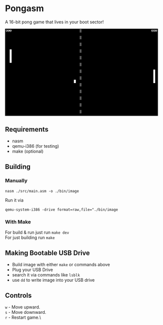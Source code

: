 # Pongasm
A 16-bit pong game that lives in your boot sector!

![](https://github.com/rft0/pongasm/blob/main/img/pong.png?raw=true)

## Requirements
* nasm
* qemu-i386 (for testing)
* make (optional)

## Building
### Manually
```
nasm ./src/main.asm -o ./bin/image
```
Run it via
```
qemu-system-i386 -drive format=raw,file="./bin/image
```

### With Make
For build & run just run `make dev`<br>
For just building run `make`

## Making Bootable USB Drive
* Build image with either `make` or commands above
* Plug your USB Drive
* search it via commands like `lsblk`
* use `dd` to write image into your USB drive

## Controls
`w` - Move upward.\
`s` - Move downward.\
`r` - Restart game.\